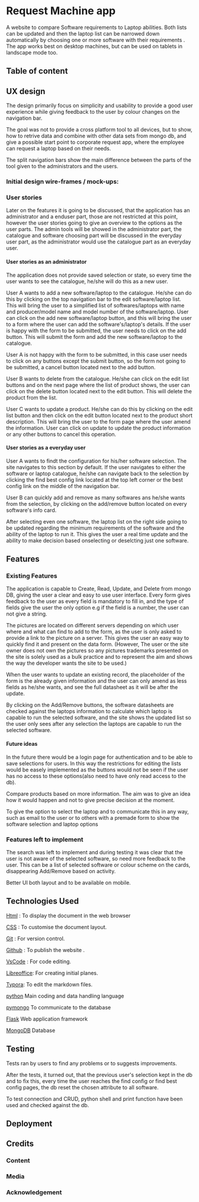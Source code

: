 # **Request Machine app**

A website to compare Software requirements to Laptop abilities. Both lists can be updated and then the laptop list can be narrowed down automatically by choosing one or more software with their requirements . The app works best on desktop machines, but can be used on tablets in landscape mode too.

## Table of content

## UX design

The design primarily focus on simplicity and usability to provide a good user experience while giving feedback to the user by colour changes on the navigation bar.

The goal was not to provide a cross platform tool to all devices, but to show, how to retrive data and combine with other data sets from mongo db, and give a possible start point to corporate request app, where the employee can request a laptop based on their needs. 

The split navigation bars show the main difference between the parts of the tool given to the administrators and the users.

### Initial design wire-frames / mock-ups:



### User stories
Later on the features it is going to be discussed, that the application has an administrator and a enduser part, those are not restricted at this point, however the user stories going to give an overview to the options as the user parts. The admin tools will be showed in the administrator part, the catalogue and software choosing part will be discussed in the everyday user part, as the administrator would use the catalogue part as an everyday user.
#### User stories as an administrator
The application does not provide saved selection or state, so every time the user wants to see the catalogue, he/she will do this as a new user.

User A wants to add a new software/laptop to the catalogue. He/she can do this by clicking on the top navigation bar to the edit software/laptop  list. This will bring the user to a simplified list of softwares/laptops with name and producer/model name and model number of the software/laptop. User can click on the add new software/laptop button, and this will bring the user to a form where the user can add the software's/laptop's details. If the user is happy with the form to be submitted, the user needs to click on the add button. This will submit the form and add the new software/laptop to the catalogue.

User A is not happy with the form to be submitted, in this case user needs to click on any buttons except the submit button, so the form not going to be submitted, a cancel button located next to the add button.

User B wants to delete from the catalogue. He/she can click on the edit list buttons and on the next page where the list of product shows, the user can click on the delete button located next to the edit button. This will delete the product from the list.

User C wants to update a product. He/she can do this by clicking on the edit list button and then click on the edit button located next to the product short description. This will bring the user to the form page where the user amend the information. User can click on update to update the product information or any other buttons to cancel this operation.


#### User stories as a everyday user

User A wants to findt the configuration for his/her software selection. The site navigates to this section by default. If the user navigates to either the software or laptop catalogue, he/she can navigate back to the selection by clicking the find best config link located at the top left corner or the best config link on the middle of the navigation bar.

User B can quickly add and remove as many softwares ans he/she wants from the selection, by clicking on the add/remove button located on every software's info card.

After selecting even one software, the laptop list on the right side going to be updated regarding the minimum requirements of the software and the ability of the laptop to run it. This gives the user a real time update and the ability to make decision based onselecting or deselcting just one software.

## Features

### Existing Features
The application is capable to Create, Read, Update, and Delete from mongo DB, giving the user a clear and easy to use user interface.
Every form gives feedback to the user as every field is mandatory to fill in, and the type of fields give the user the only option e.g if the field is a number, the user can not give a string. 

The pictures are located on different servers depending on which user where and what can find to add to the form, as the user is only asked to provide a link to the picture on a server. This gives the user an easy way to quickly find it and present on the data form. (However, The user or the site owner does not own the pictures so any pictures trademarks presented on the site is solely used as a bulk practice and to represent the aim and shows the way the developer wants the site to be used.)

When the user wants to update an existing record, the placeholder of the form is the already given information and the user can only amend as less fields as he/she wants, and see the full datasheet as it will be after the update.

By clicking on the Add/Remove buttons, the software datasheets are checked against the laptops information to calculate which laptop is capable to run the selected software, and the site shows the updated list so the user only sees after any selection the laptops are capable to run the selected software.

#### Future ideas

In the future there would be a login page for authentication and to be able to save selections for users. In this way the restrictions for editing the lists would be easely implemented as the buttons would not be seen if the user has no access to these options(also need to have only read access to the db).

Compare products based on more information. The aim was to give an idea how it would happen and not to give precise decision at the moment.

To give the option to select the laptop and to communicate this in any way, such as email to the user or to others with a premade form to show the software selection and laptop options

### Features left to implement

The search was left to implement and during testing it was clear that the user is not aware of the selected software, so need more feedback to the user. This can be a list of selected software or colour scheme on the cards, disappearing Add/Remove based on activity.

Better UI both layout and to be available on mobile. 

## Technologies Used

[Html](https://whatwg.org/) : To display the document in the web browser

[CSS](https://www.w3.org/Style/CSS/Overview.en.html) : To customise the document layout.

[Git](https://git-scm.com/) : For version control.

[Github](https://github.com/) : To publish the website .

[VsCode](https://code.visualstudio.com/) : For code editing.

[Libreoffice](https://www.libreoffice.org/): For creating initial planes.

[Typora](https://typora.io/): To edit the markdown files.

[python](https://www.python.org/) Main coding and data handling language

[pymongo](https://api.mongodb.com/python/current/) To communicate to the database

[Flask]([WSGI](https://wsgi.readthedocs.io/) ) Web application framework

[MongoDB](https://www.mongodb.com/) Database

## Testing

Tests ran by users to find any problems or to suggests improvements. 

After the tests, it turned out, that the previous user's selection kept in the db and to fix this, every time the user reaches the find config or find best config pages, the db reset the chosen attribute to all software.

To test connection and CRUD, python shell and print function have been used and checked against the db. 

## Deployment



## Credits

### Content

### Media


### Acknowledgement
